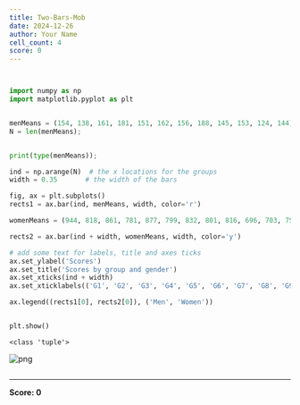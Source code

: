 ```yaml
---
title: Two-Bars-Mob
date: 2024-12-26
author: Your Name
cell_count: 4
score: 0
---
```


```python

```


```python

```


```python
import numpy as np
import matplotlib.pyplot as plt


menMeans = (154, 138, 161, 181, 151, 162, 156, 188, 145, 153, 124, 144);
N = len(menMeans);


print(type(menMeans));

ind = np.arange(N)  # the x locations for the groups
width = 0.35       # the width of the bars

fig, ax = plt.subplots()
rects1 = ax.bar(ind, menMeans, width, color='r')

womenMeans = (944, 818, 861, 781, 877, 799, 832, 801, 816, 696, 703, 752);

rects2 = ax.bar(ind + width, womenMeans, width, color='y')

# add some text for labels, title and axes ticks
ax.set_ylabel('Scores')
ax.set_title('Scores by group and gender')
ax.set_xticks(ind + width)
ax.set_xticklabels(('G1', 'G2', 'G3', 'G4', 'G5', 'G6', 'G7', 'G8', 'G9', 'G10', 'G11', 'G12'))

ax.legend((rects1[0], rects2[0]), ('Men', 'Women'))


plt.show()
```

    <class 'tuple'>



    
![png](/mlnotes/images/two-bars-mob_2_1.png)
    



```python

```


---
**Score: 0**
